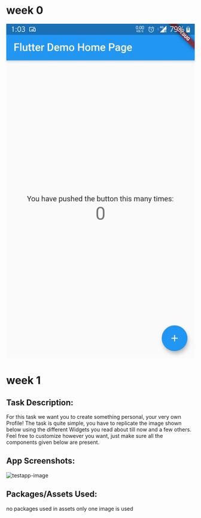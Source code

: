 # week 0

![testapp-image](<https://raw.githubusercontent.com/skully-coder/IECSE-App-Winter-Project-20/yashwanth-paladugu/task%200/testapp%20image.jpeg>)


# week 1
## Task Description:
For this task we want you to create something personal, your very own Profile! The task is quite simple, you have to replicate the image shown below using the different Widgets you read about till now and a few others. Feel free to customize however you want, just make sure all the components given below are present.
## App Screenshots:
![testapp-image](<>)
## Packages/Assets Used:
no packages used in assets only one image is used
